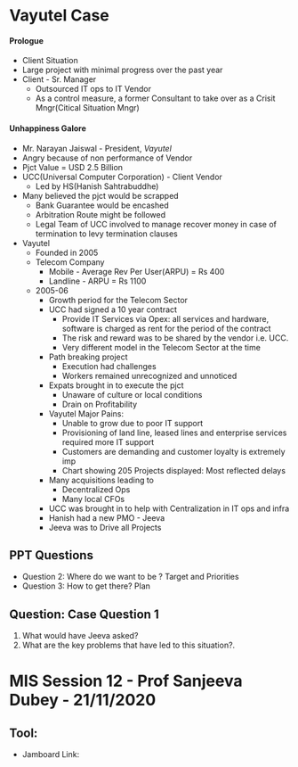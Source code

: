 # Vayutel Case

#### Prologue
- Client Situation
- Large project with minimal progress over the past year
- Client - Sr. Manager
	- Outsourced IT ops to IT Vendor
	- As a control measure, a former Consultant to take over as a Crisit Mngr(Citical Situation Mngr)

#### Unhappiness Galore
- Mr. Narayan Jaiswal - President, *Vayutel*
- Angry because of non performance of Vendor
- Pjct Value = USD 2.5 Billion
- UCC(Universal Computer Corporation) - Client Vendor
	- Led by HS(Hanish Sahtrabuddhe)
- Many believed the pjct would be scrapped 
	- Bank Guarantee would be encashed
	- Arbitration Route might be followed
	- Legal Team of UCC involved to manage recover money in case of termination to levy termination clauses
- Vayutel
	- Founded in 2005
	- Telecom Company
		- Mobile - Average Rev Per User(ARPU) = Rs 400
		- Landline - ARPU = Rs 1100
	- 2005-06
		- Growth period for the Telecom Sector
		- UCC had signed a 10 year contract
			- Provide IT Services via Opex: all services and hardware, software is charged as rent for the period of the contract 
			- The risk and reward was to be shared by the vendor i.e. UCC.
			- Very different model in the Telecom Sector at the time
		- Path breaking project
			- Execution had challenges
			- Workers remained unrecognized and unnoticed
		- Expats brought in to execute the pjct
			- Unaware of culture or local conditions
			- Drain on Profitability
		- Vayutel Major Pains:
			- Unable to grow due to poor IT support
			- Provisioning of land line, leased lines and enterprise services required more IT support
			- Customers are demanding and customer loyalty is extremely imp
			- Chart showing 205 Projects displayed: Most reflected delays
		- Many acquisitions leading to
			- Decentralized Ops
			- Many local CFOs
		- UCC was brought in to help with Centralization in IT ops and infra
		- Hanish had a new PMO - Jeeva
		- Jeeva was to Drive all Projects

## PPT Questions
- Question 2: Where do we want to be ? Target and Priorities
- Question 3: How to get there? Plan

## Question: Case Question 1
1. What would have Jeeva asked?
2. What are the key problems that have led to this situation?.

# MIS Session 12 - Prof Sanjeeva Dubey - 21/11/2020

## Tool:
- Jamboard Link: <a href="https://jamboard.google.com/d/1Gatq-X-k0gMJ7DrVWrFeo3FpT1BAn3-0qZVuIPaT0Y0/edit?usp=sharing"></a>